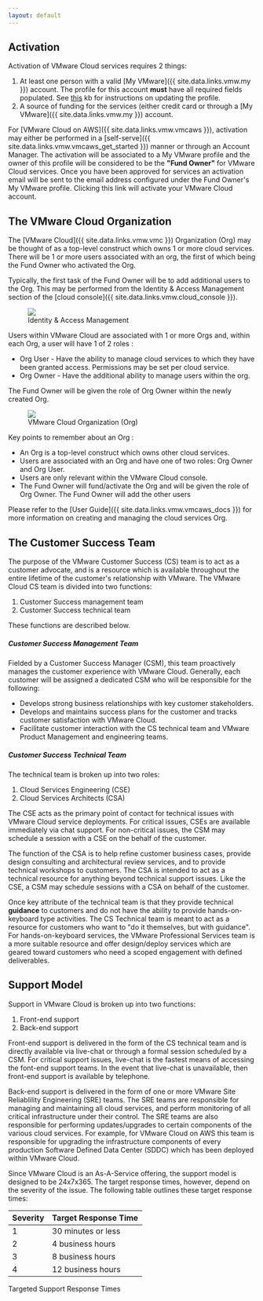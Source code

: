 ```yaml
---
layout: default
---
```



<h2 id="activation">Activation</h2>

Activation of VMware Cloud services requires 2 things:
1. At least one person with a valid [My VMware]({{ site.data.links.vmw.my }}) account. The profile for this account **must** have all required fields populated. See [this](https://kb.vmware.com/s/article/2086266) kb for instructions on updating the profile.
2. A source of funding for the services (either credit card or through a [My VMware]({{ site.data.links.vmw.my }}) account.

For [VMware Cloud on AWS]({{ site.data.links.vmw.vmcaws }}), activation may either be performed in a [self-serve]({{ site.data.links.vmw.vmcaws_get_started }}) manner or through an Account Manager. The activation will be associated to a My VMware profile and the owner of this profile will be considered to be the **"Fund Owner"** for VMware Cloud services. Once you have been approved for services an activation email will be sent to the email address configured under the  Fund Owner's My VMware profile. Clicking this link will activate your VMware Cloud account.



<h2 id="the-vmware-cloud-organization">The VMware Cloud Organization</h2>

The [VMware Cloud]({{ site.data.links.vmw.vmc }}) Organization (Org) may be thought of as a top-level construct which owns 1 or more cloud services. There will be 1 or more users associated with an org, the first of which being the Fund Owner who activated the Org.

Typically, the first task of the Fund Owner will be to add additional users to the Org. This may be performed from the Identity & Access Management section of the [cloud console]({{ site.data.links.vmw.cloud_console }}).

<figure>
  <img src="{{ "/book/illustrations/" | append: 'getting-started/iam.png' | relative_url }}">
  <figcaption>Identity & Access Management</figcaption>
</figure>


Users within VMware Cloud are associated with 1 or more Orgs and, within each Org, a user will have 1 of 2 roles :
* Org User - Have the ability to manage cloud services to which they have been granted access. Permissions may be set per cloud service.
* Org Owner - Have the additional ability to manage users within the org.

The Fund Owner will be given the role of Org Owner within the newly created Org.

<figure>
  <img src="{{ "/book/illustrations/" | append: 'getting-started/vmcOrg.png' | relative_url }}">
  <figcaption>VMware Cloud Organization (Org)</figcaption>
</figure>

Key points to remember about an Org :
* An Org is a top-level construct which owns other cloud services.
* Users are associated with an Org and have one of two roles: Org Owner and Org User.
* Users are only relevant within the VMware Cloud console.
* The Fund Owner will fund/activate the Org and will be given the role of Org Owner. The Fund Owner will add the other users


Please refer to the [User Guide]({{ site.data.links.vmw.vmcaws_docs }}) for more information on creating and managing the cloud services Org.



<h2 id="the-customer-success-team">The Customer Success Team</h2>

The purpose of the VMware Customer Success (CS) team is to act as a customer advocate, and is a resource which is available throughout the entire lifetime of the customer's relationship with VMware. The VMware Cloud CS team is divided into two functions:
1. Customer Success management team
2. Customer Success technical team

These functions are described below.

##### Customer Success Management Team
Fielded by a Customer Success Manager (CSM), this team proactively manages the customer experience with VMware Cloud. Generally, each customer will be assigned a dedicated CSM who will be responsible for the following:
* Develops strong business relationships with key customer stakeholders.
* Develops and maintains success plans for the customer and tracks customer satisfaction with VMware Cloud.
* Facilitate customer interaction with the CS technical team and VMware Product Management and engineering teams.


##### Customer Success Technical Team
The technical team is broken up into two roles:
1. Cloud Services Engineering (CSE)
2. Cloud Services Architects (CSA)

The CSE acts as the primary point of contact for technical issues with VMware Cloud service deployments. For critical issues, CSEs are available immediately via chat support. For non-critical issues, the CSM may schedule a session with a CSE on the behalf of the customer.

The function of the CSA is to help refine customer business cases, provide design consulting and architectural review services, and to provide technical workshops to customers. The CSA is intended to act as a technical resource for anything beyond technical support issues. Like the CSE, a CSM may schedule sessions with a CSA on behalf of the customer.

Once key attribute of the technical team is that they provide technical **guidance** to customers and do not have the ability to provide hands-on-keyboard type activities. The CS Technical team is meant to act as a resource for customers who want to "do it themselves, but with guidance". For hands-on-keyboard services, the VMware Professional Services team is a more suitable resource and offer design/deploy services which are geared toward customers who need a scoped engagement with defined deliverables.



<h2 id="support-model">Support Model</h2>

Support in VMware Cloud is broken up into two functions:
1. Front-end support
2. Back-end support

Front-end support is delivered in the form of the CS technical team and is directly available via live-chat or through a formal session scheduled by a CSM. For critical support issues, live-chat is the fastest means of accessing the font-end support teams. In the event that live-chat is unavailable, then front-end support is available by telephone.

Back-end support is delivered in the form of one or more VMware Site Reliablility Engineering (SRE) teams. The SRE teams are responsible for managing and maintaining all cloud services, and perform monitoring of all critical infrastructure under their control. The SRE teams are also responsible for performing updates/upgrades to certain components of the various cloud services. For example, for VMware Cloud on AWS this team is responsible for upgrading the infrastructure components of every production Software Defined Data Center (SDDC) which has been deployed within VMware Cloud.

Since VMware Cloud is an As-A-Service offering, the support model is designed to be 24x7x365. The target response times, however, depend on the severity of the issue. The following table outlines these target response times:

Severity     | Target Response Time
-------------|---------------------
1            | 30 minutes or less
2            | 4 business hours
3            | 8 business hours
4            | 12 business hours

<figcaption>Targeted Support Response Times</figcaption>
